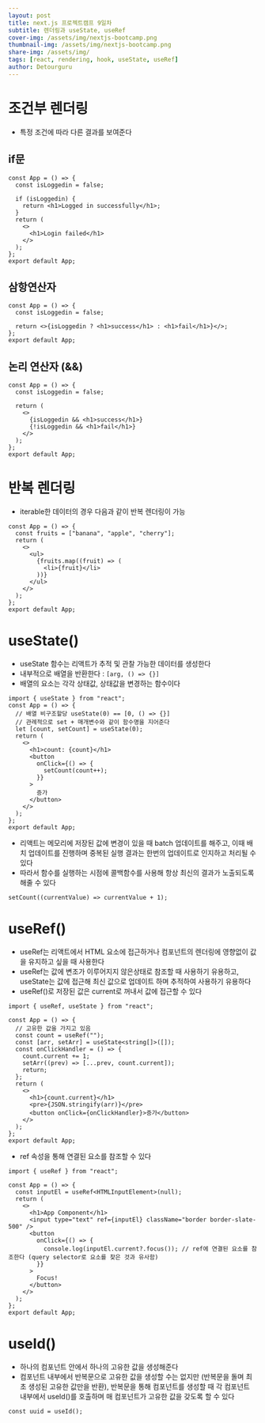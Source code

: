 ```yaml
---
layout: post
title: next.js 프로젝트캠프 9일차
subtitle: 렌더링과 useState, useRef
cover-img: /assets/img/nextjs-bootcamp.png
thumbnail-img: /assets/img/nextjs-bootcamp.png
share-img: /assets/img/
tags: [react, rendering, hook, useState, useRef]
author: Detourguru
---
```


# 조건부 렌더링

- 특정 조건에 따라 다른 결과를 보여준다

## if문

```
const App = () => {
  const isLoggedin = false;

  if (isLoggedin) {
    return <h1>Logged in successfully</h1>;
  }
  return (
    <>
      <h1>Login failed</h1>
    </>
  );
};
export default App;
```

## 삼항연산자

```
const App = () => {
  const isLoggedin = false;

  return <>{isLoggedin ? <h1>success</h1> : <h1>fail</h1>}</>;
};
export default App;
```

## 논리 연산자 (&&)

```
const App = () => {
  const isLoggedin = false;

  return (
    <>
      {isLoggedin && <h1>success</h1>}
      {!isLoggedin && <h1>fail</h1>}
    </>
  );
};
export default App;
```

# 반복 렌더링

- iterable한 데이터의 경우 다음과 같이 반복 렌더링이 가능

```
const App = () => {
  const fruits = ["banana", "apple", "cherry"];
  return (
    <>
      <ul>
        {fruits.map((fruit) => (
          <li>{fruit}</li>
        ))}
      </ul>
    </>
  );
};
export default App;
```

# useState()

- useState 함수는 리액트가 추적 및 관찰 가능한 데이터를 생성한다
- 내부적으로 배열을 반환한다 : `[arg, () => {}]`
- 배열의 요소는 각각 상태값, 상태값을 변경하는 함수이다

```
import { useState } from "react";
const App = () => {
  // 배열 비구조할당 useState(0) == [0, () => {}]
  // 관례적으로 set + 매개변수와 같이 함수명을 지어준다
  let [count, setCount] = useState(0);
  return (
    <>
      <h1>count: {count}</h1>
      <button
        onClick={() => {
          setCount(count++);
        }}
      >
        증가
      </button>
    </>
  );
};
export default App;
```

- 리액트는 메모리에 저장된 값에 변경이 있을 때 batch 업데이트를 해주고, 이때 배치 업데이트를 진행하며 중복된 실행 결과는 한번의 업데이트로 인지하고 처리될 수 있다
- 따라서 함수를 실행하는 시점에 콜백함수를 사용해 항상 최신의 결과가 노출되도록 해줄 수 있다

```
setCount((currentValue) => currentValue + 1);
```

# useRef()

- useRef는 리액트에서 HTML 요소에 접근하거나 컴포넌트의 렌더링에 영향없이 값을 유지하고 싶을 때 사용한다
- useRef는 값에 변조가 이루어지지 않은상태로 참조할 때 사용하기 유용하고, useState는 값에 접근해 최신 값으로 업데이트 하며 추적하여 사용하기 유용하다
- useRef()로 저장된 값은 current로 꺼내서 값에 접근할 수 있다

```
import { useRef, useState } from "react";

const App = () => {
  // 고유한 값을 가지고 있음
  const count = useRef("");
  const [arr, setArr] = useState<string[]>([]);
  const onClickHandler = () => {
    count.current += 1;
    setArr((prev) => [...prev, count.current]);
    return;
  };
  return (
    <>
      <h1>{count.current}</h1>
      <pre>{JSON.stringify(arr)}</pre>
      <button onClick={onClickHandler}>증가</button>
    </>
  );
};
export default App;
```

- ref 속성을 통해 연결된 요소를 참조할 수 있다

```
import { useRef } from "react";

const App = () => {
  const inputEl = useRef<HTMLInputElement>(null);
  return (
    <>
      <h1>App Component</h1>
      <input type="text" ref={inputEl} className="border border-slate-500" />
      <button
        onClick={() => {
          console.log(inputEl.current?.focus()); // ref에 연결된 요소를 참조한다 (query selector로 요소를 찾은 것과 유사함)
        }}
      >
        Focus!
      </button>
    </>
  );
};
export default App;
```

# useId()

- 하나의 컴포넌트 안에서 하나의 고유한 값을 생성해준다
- 컴포넌트 내부에서 반복문으로 고유한 값을 생성할 수는 없지만 (반복문을 돌며 최초 생성된 고유한 값만을 반환), 반복문을 통해 컴포넌트를 생성할 때 각 컴포넌트 내부에서 useId()를 호출하며 매 컴포넌트가 고유한 값을 갖도록 할 수 있다

```
const uuid = useId();
```
